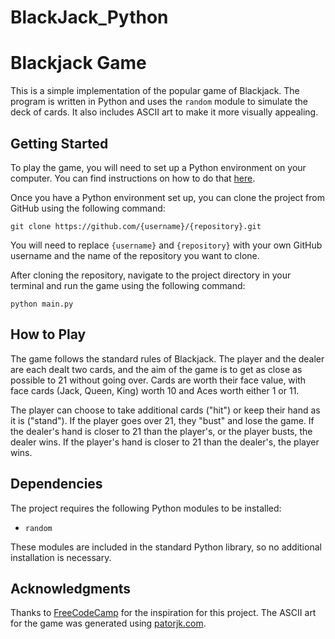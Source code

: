 # BlackJack_Python

<h1>Blackjack Game</h1>

<p>This is a simple implementation of the popular game of Blackjack. The program is written in Python and uses the <code>random</code> module to simulate the deck of cards. It also includes ASCII art to make it more visually appealing.</p>

<h2>Getting Started</h2>

<p>To play the game, you will need to set up a Python environment on your computer. You can find instructions on how to do that <a href="https://www.python.org/downloads/">here</a>.</p>

<p>Once you have a Python environment set up, you can clone the project from GitHub using the following command:</p>

<pre><code>git clone https://github.com/{username}/{repository}.git</code></pre>

<p>You will need to replace <code>{username}</code> and <code>{repository}</code> with your own GitHub username and the name of the repository you want to clone.</p>

<p>After cloning the repository, navigate to the project directory in your terminal and run the game using the following command:</p>

<pre><code>python main.py</code></pre>

<h2>How to Play</h2>

<p>The game follows the standard rules of Blackjack. The player and the dealer are each dealt two cards, and the aim of the game is to get as close as possible to 21 without going over. Cards are worth their face value, with face cards (Jack, Queen, King) worth 10 and Aces worth either 1 or 11.</p>

<p>The player can choose to take additional cards ("hit") or keep their hand as it is ("stand"). If the player goes over 21, they "bust" and lose the game. If the dealer's hand is closer to 21 than the player's, or the player busts, the dealer wins. If the player's hand is closer to 21 than the dealer's, the player wins.</p>

<h2>Dependencies</h2>

<p>The project requires the following Python modules to be installed:</p>

<ul>
  <li><code>random</code></li>
</ul>

<p>These modules are included in the standard Python library, so no additional installation is necessary.</p>

<h2>Acknowledgments</h2>

<p>Thanks to <a href="https://www.freecodecamp.org/news/learn-python-by-building-a-2-player-blackjack-game-26fe61e2b1e7/">FreeCodeCamp</a> for the inspiration for this project. The ASCII art for the game was generated using <a href="http://patorjk.com/software/taag/">patorjk.com</a>.</p>
